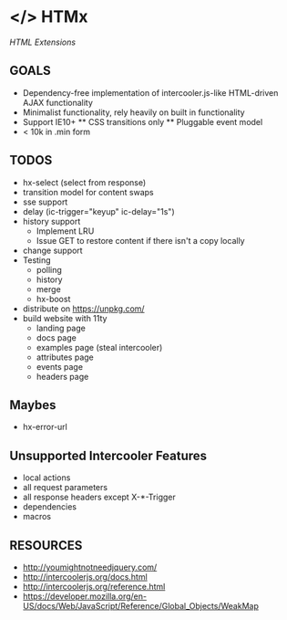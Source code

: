 # &lt;/> HTMx 
*HTML Extensions*

## GOALS

* Dependency-free implementation of intercooler.js-like HTML-driven AJAX functionality
* Minimalist functionality, rely heavily on built in functionality
* Support IE10+
** CSS transitions only
** Pluggable event model
* < 10k in .min form

## TODOS

* hx-select (select from response)
* transition model for content swaps
* sse support
* delay (ic-trigger="keyup" ic-delay="1s")
* history support
  * Implement LRU
  * Issue GET to restore content if there isn't a copy locally
* change support
* Testing
  * polling
  * history
  * merge
  * hx-boost
* distribute on https://unpkg.com/
* build website with 11ty
  * landing page
  * docs page 
  * examples page (steal intercooler)
  * attributes page
  * events page
  * headers page

## Maybes

* hx-error-url


## Unsupported Intercooler Features

* local actions
* all request parameters
* all response headers except X-*-Trigger
* dependencies
* macros

## RESOURCES

* http://youmightnotneedjquery.com/
* http://intercoolerjs.org/docs.html
* http://intercoolerjs.org/reference.html
* https://developer.mozilla.org/en-US/docs/Web/JavaScript/Reference/Global_Objects/WeakMap

